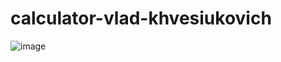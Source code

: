 # calculator-vlad-khvesiukovich
![image](https://user-images.githubusercontent.com/67324769/196452671-e9984c73-282d-44d3-8887-08ce8976f989.png)
